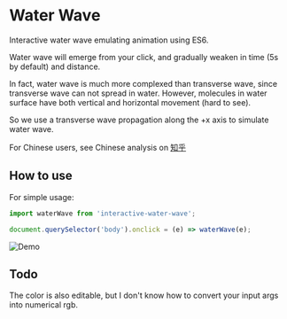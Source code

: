 # Water Wave
Interactive water wave emulating animation using ES6.

Water wave will emerge from your click, and gradually weaken in time (5s by default) and distance.

In fact, water wave is much more complexed than transverse wave, since transverse wave can not spread in water. However, molecules in water surface have both vertical and horizontal movement (hard to see).

So we use a transverse wave propagation along the +x axis to simulate water wave.

For Chinese users, see Chinese analysis on [知乎](https://www.zhihu.com/question/305185891/answer/548610049)

## How to use
For simple usage:

``` js
import waterWave from 'interactive-water-wave';

document.querySelector('body').onclick = (e) => waterWave(e);
```

![Demo](https://pic4.zhimg.com/50/v2-96ec56049de75a8fd8df55e68cccc43d_hd.gif)

## Todo
The color is also editable, but I don't know how to convert your input args into numerical rgb.
